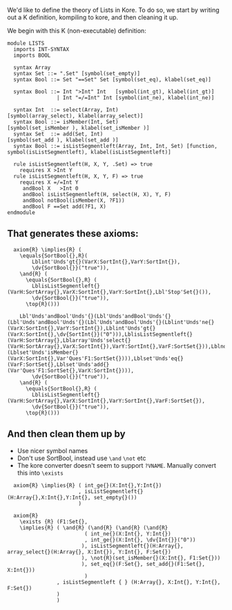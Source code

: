 We'd like to define the theory of Lists in Kore. To do so, we start by writing
out a K definition, kompiling to kore, and then cleaning it up.

We begin with this K (non-executable) definition:

```k
module LISTS
  imports INT-SYNTAX
  imports BOOL

  syntax Array
  syntax Set ::= ".Set" [symbol(set_empty)]
  syntax Bool ::= Set "==Set" Set [symbol(set_eq), klabel(set_eq)]

  syntax Bool ::= Int ">Int" Int   [symbol(int_gt), klabel(int_gt)]
                | Int "=/=Int" Int [symbol(int_ne), klabel(int_ne)]

  syntax Int  ::= select(Array, Int)                      [symbol(array_select), klabel(array_select)]
  syntax Bool ::= isMember(Int, Set)                      [symbol(set_isMember ), klabel(set_isMember )]
  syntax Set  ::= add(Set, Int)                           [symbol(set_add ), klabel(set_add )]
  syntax Bool ::= isListSegmentleft(Array, Int, Int, Set) [function, symbol(isListSegmentleft), klabel(isListSegmentleft)]

  rule isListSegmentleft(H, X, Y, .Set) => true
    requires X >Int Y
  rule isListSegmentleft(H, X, Y, F) => true
    requires X =/=Int Y
     andBool X   >Int 0
     andBool isListSegmentleft(H, select(H, X), Y, F)
     andBool notBool(isMember(X, ?F1))
     andBool F ==Set add(?F1, X)
endmodule
```

That generates these axioms:
----------------------------

```
  axiom{R} \implies{R} (
    \equals{SortBool{},R}(
        Lblint'Unds'gt{}(VarX:SortInt{},VarY:SortInt{}),
        \dv{SortBool{}}("true")),
    \and{R} (
      \equals{SortBool{},R} (
        LblisListSegmentleft{}(VarH:SortArray{},VarX:SortInt{},VarY:SortInt{},Lbl'Stop'Set{}()),
        \dv{SortBool{}}("true")),
      \top{R}()))
```

```
    Lbl'Unds'andBool'Unds'{}(Lbl'Unds'andBool'Unds'{}(Lbl'Unds'andBool'Unds'{}(Lbl'Unds'andBool'Unds'{}(Lblint'Unds'ne{}(VarX:SortInt{},VarY:SortInt{}),Lblint'Unds'gt{}(VarX:SortInt{},\dv{SortInt{}}("0"))),LblisListSegmentleft{}(VarH:SortArray{},Lblarray'Unds'select{}(VarH:SortArray{},VarX:SortInt{}),VarY:SortInt{},VarF:SortSet{})),LblnotBool'Unds'{}(Lblset'Unds'isMember{}(VarX:SortInt{},Var'Ques'F1:SortSet{}))),Lblset'Unds'eq{}(VarF:SortSet{},Lblset'Unds'add{}(Var'Ques'F1:SortSet{},VarX:SortInt{}))),
        \dv{SortBool{}}("true")),
    \and{R} (
      \equals{SortBool{},R} (
        LblisListSegmentleft{}(VarH:SortArray{},VarX:SortInt{},VarY:SortInt{},VarF:SortSet{}),
        \dv{SortBool{}}("true")),
      \top{R}()))
```

And then clean them up by
-------------------------

* Use nicer symbol names
* Don't use SortBool, instead use `\and` `\not` etc
* The kore converter doesn't seem to support `?VNAME`. Manually convert this into `\exists`

```
  axiom{R} \implies{R} ( int_ge{}(X:Int{},Y:Int{})
                       , isListSegmentleft{}(H:Array{},X:Int{},Y:Int{}, set_empty{}())
                       )
```

```
  axiom{R}
    \exists {R} (F1:Set{},
    \implies{R} ( \and{R} (\and{R} (\and{R} (\and{R}
                         ( int_ne{}(X:Int{}, Y:Int{})
                         , int_ge{}(X:Int{}, \dv{Int{}}("0"))
                        ), isListSegmentleft{}(H:Array{}, array_select{}(H:Array{}, X:Int{}), Y:Int{}, F:Set{})
                        ), \not{R}(set_isMember{}(X:Int{}, F1:Set{}))
                        ), set_eq{}(F:Set{}, set_add{}(F1:Set{}, X:Int{}))
                         )
                , isListSegmentleft { } (H:Array{}, X:Int{}, Y:Int{}, F:Set{})
                )
                )
```
